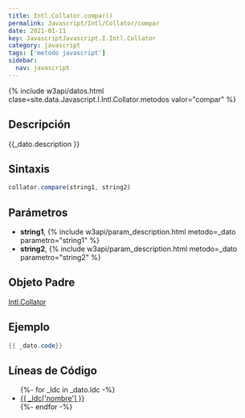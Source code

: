 ```yaml
---
title: Intl.Collator.compar()
permalink: Javascript/Intl/Collator/compar
date: 2021-01-11
key: JavascriptJavascript.I.Intl.Collator
category: javascript
tags: ['metodo javascript']
sidebar: 
  nav: javascript
---
```


{% include w3api/datos.html clase=site.data.Javascript.I.Intl.Collator.metodos valor="compar" %}

## Descripción
{{_dato.description }}

## Sintaxis
~~~javascript
collator.compare(string1, string2)
~~~

## Parámetros
* **string1**,  {% include w3api/param_description.html metodo=_dato parametro="string1" %}
* **string2**,  {% include w3api/param_description.html metodo=_dato parametro="string2" %}

## Objeto Padre
[Intl.Collator](/javascript/Intl/Collator/)

## Ejemplo
~~~java
{{ _dato.code}}
~~~

## Líneas de Código
<ul>
{%- for _ldc in _dato.ldc -%}
   <li>
       <a href="{{_ldc['url'] }}">{{ _ldc['nombre'] }}</a>
   </li>
{%- endfor -%}
</ul>
